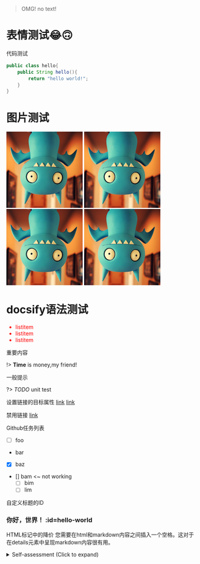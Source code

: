 > OMG! no text!

# 表情测试😂🙃

代码测试
```java
public class hello{
    public String hello(){
        return "hello world!";
    }
}
```

# 图片测试

![logo](../static/imgs/logo.png ':size=WIDTHxHEIGHT')
![logo](../static/imgs/logo.png ':size=50x100')
![logo](../static/imgs/logo.png ':size=100')
![logo](../static/imgs/logo.png ':size=10%')

# docsify语法测试
<div style='color: red'>

- listitem
- listitem
- listitem

</div>

重要内容

!> **Time** is money,my friend!

一般提示

?> _TODO_ unit test

设置链接的目标属性
[link](/demo ':target=_blank')
[link](/demo2 ':target=_self')

禁用链接
[link](/demo ':disabled')

Github任务列表
- [ ] foo
- bar
- [x] baz
- [] bam <~ not working
  - [ ] bim
  - [ ] lim

自定义标题的ID
### 你好，世界！ :id=hello-world

HTML标记中的降价
您需要在html和markdown内容之间插入一个空格。这对于在details元素中呈现markdown内容很有用。

<details>
<summary>Self-assessment (Click to expand)</summary>

- Abc
- Abc

</details>